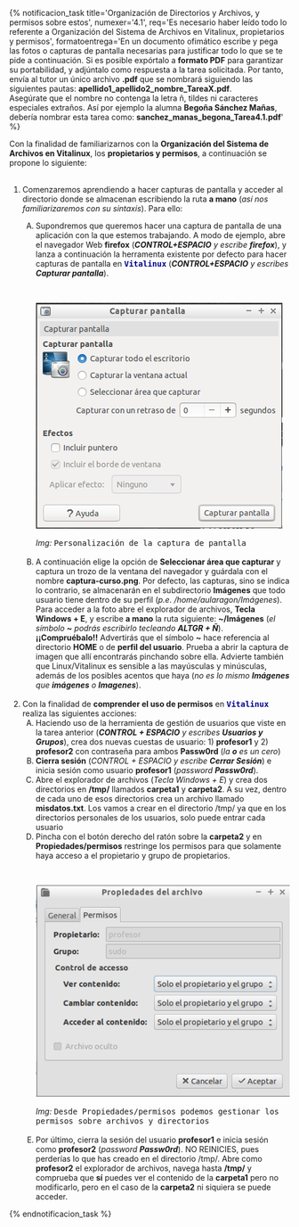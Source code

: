 {% notificacion_task title='Organización de Directorios y Archivos, y permisos sobre estos',
numexer='4.1',
req='Es necesario haber leído todo lo referente a Organización del Sistema de Archivos en Vitalinux, propietarios y permisos',
formatoentrega='En un documento ofimático escribe y pega las fotos o capturas de pantalla necesarias para justificar todo lo que se te pide a continuación. Si es posible expórtalo a <b>formato PDF</b> para garantizar su portabilidad, y adjúntalo como respuesta a la tarea solicitada. Por tanto, envía al tutor un único archivo <b>.pdf</b> que se nombrará siguiendo las siguientes pautas: <b>apellido1_apellido2_nombre_TareaX.pdf</b>.
<br>
Asegúrate que el nombre no contenga la letra ñ, tildes ni caracteres especiales extraños. Así por ejemplo la alumna <b>Begoña Sánchez Mañas</b>, debería nombrar esta tarea como: <b>sanchez_manas_begona_Tarea4.1.pdf</b>' %}

Con la finalidad de familiarizarnos con la <b>Organización del Sistema de Archivos en Vitalinux</b>, los <b>propietarios y permisos</b>, a continuación se propone lo siguiente:
<br><br>
<ol>
<li>
Comenzaremos aprendiendo a hacer capturas de pantalla y acceder al directorio donde se almacenan escribiendo la ruta <b>a mano</b> (<i>así nos familiarizaremos con su sintaxis</i>).  Para ello:
</li>
<ol type="A">
<li>
Supondremos que queremos hacer una captura de pantalla de una aplicación con la que estemos trabajando.  A modo de ejemplo, abre el navegador Web <b>firefox</b> (<i><b>CONTROL+ESPACIO</b> y escribe <b>firefox</b></i>), y lanza a continuación la herramenta existente por defecto para hacer capturas de pantalla en <span style='color: darkblue; font-weight: 600'; font-size: 120%;><tt>Vitalinux</tt></span> (<i><b>CONTROL+ESPACIO</b> y escribes <b>Capturar pantalla</b></i>). 
</li>

<br><div class="container">
<img class="coolimage" src="../img/Sistema-archivos-capturar-pantalla.png" alt="Imagen no Localizada">
<div class="imagetext_type2"><i>Img:</i> <tt>Personalización de la captura de pantalla</tt></div>
</div><br>

<li>
A continuación elige la opción de <b>Seleccionar área que capturar</b> y captura un trozo de la ventana del navegador y guárdala con el nombre <b>captura-curso.png</b>.  Por defecto, las capturas, sino se indica lo contrario, se almacenarán en el subdirectorio <b>Imágenes</b> que todo usuario tiene dentro de su perfil (<i>p.e. /home/aularagon/Imágenes</i>).  Para acceder a la foto abre el explorador de archivos, <b>Tecla Windows + E</b>, y escribe <b>a mano</b> la ruta siguiente: <b>~/Imágenes</b> (<i>el símbolo <b>~</b> podrás escribirlo tecleando <b>ALTGR + Ñ</b></i>).
<br>
<b>¡¡Compruébalo!!</b> Advertirás que el símbolo <b>~</b> hace referencia al directorio <b>HOME</b> o de <b>perfil del usuario</b>.  Prueba a abrir la captura de imagen que allí encontrarás pinchando sobre ella. Advierte también que Linux/Vitalinux es sensible a las mayúsculas y minúsculas, además de los posibles acentos que haya (<i>no es lo mismo <b>Imágenes</b> que <b>imágenes</b> o <b>Imagenes</b></i>).

</li>
</ol>
<br>
<li>
Con la finalidad de <b>comprender el uso de permisos</b> en <span style='color: darkblue; font-weight: 600'; font-size: 120%;><tt>Vitalinux</tt></span> realiza las siguientes acciones:
<ol type="A">

<li>Haciendo uso de la herramienta de gestión de usuarios que viste en la tarea anterior (<i><b>CONTROL + ESPACIO</b> y escribes <b>Usuarios y Grupos</b></i>), crea dos nuevas cuestas de usuario: 1) <b>profesor1</b> y 2) <b>profesor2</b> con contraseña para ambos <b>Passw0rd</b> (<i>la <b>o</b> es un cero</i>)</li>
<li><b>Cierra sesión</b> (<i>CONTROL + ESPACIO y escribe <b>Cerrar Sesión</b></i>) e inicia sesión como usuario <b>profesor1</b> (<i>password <b>Passw0rd</b></i>).</li>
<li>Abre el explorador de archivos (<i>Tecla Windows + E</i>) y crea dos directorios en <b>/tmp/</b> llamados <b>carpeta1</b> y <b>carpeta2</b>.  A su vez, dentro de cada uno de esos directorios crea un archivo llamado <b>misdatos.txt</b>. Los vamos a crear en el directorio /tmp/ ya que en los directorios personales de los usuarios, solo puede entrar cada usuario</li>
<li>Pincha con el botón derecho del ratón sobre la <b>carpeta2</b> y en <b>Propiedades/permisos</b> restringe los permisos para que solamente haya acceso a el propietario y grupo de propietarios.</li>

<br><div class="container">
<img class="coolimage" src="../img/Sistema-archivos-restringir-permisos.png" alt="Imagen no Localizada">
<div class="imagetext_type2"><i>Img:</i> <tt>Desde Propiedades/permisos podemos gestionar los permisos sobre archivos y directorios</tt></div>
</div><br>

<li>Por último, cierra la sesión del usuario <b>profesor1</b> e inicia sesión como <b>profesor2</b> (<i>password <b>Passw0rd</b></i>). NO REINICIES, pues perderías lo que has creado en el directorio /tmp/.  Abre como <b>profesor2</b> el explorador de archivos, navega hasta <b>/tmp/</b> y comprueba que <b>sí</b> puedes ver el contenido de la <b>carpeta1</b> pero no modificarlo, pero en el caso de la <b>carpeta2</b> ni siquiera se puede acceder.</li>
</ol>

</ol>
{% endnotificacion_task %}
